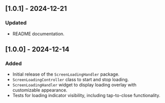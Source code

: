 ## [1.0.1] - 2024-12-21
### Updated
- README documentation.

## [1.0.0] - 2024-12-14
### Added
- Initial release of the `ScreenLoadingHandler` package.
- `ScreenLoadingController` class to start and stop loading.
- `ScreenLoadingHandler` widget to display loading overlay with customizable appearance.
- Tests for loading indicator visibility, including tap-to-close functionality.
